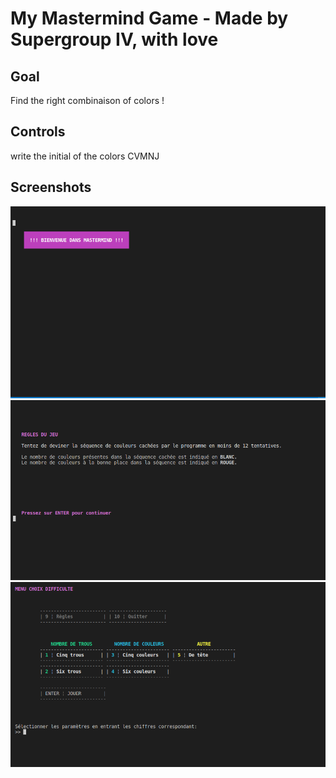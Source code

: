 # My Mastermind Game - Made by Supergroup IV, with love
## Goal

Find the right combinaison of colors !

## Controls

write the initial of the colors CVMNJ

## Screenshots
![title](https://github.com/gammamic199951/my_mastermind/blob/main/screenshots/title.png)
![rules](https://github.com/gammamic199951/my_mastermind/blob/main/screenshots/rules.png)
![menu](https://github.com/gammamic199951/my_mastermind/blob/main/screenshots/menu.png)
